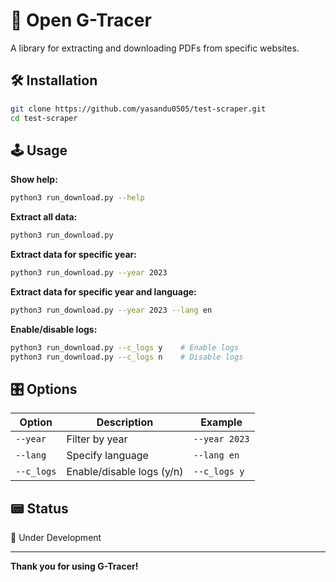 # 🥽 Open G-Tracer

A library for extracting and downloading PDFs from specific websites.

## 🛠️ Installation

```bash
git clone https://github.com/yasandu0505/test-scraper.git
cd test-scraper
```

## 🕹️ Usage

**Show help:**
```bash
python3 run_download.py --help
```

**Extract all data:**
```bash
python3 run_download.py
```

**Extract data for specific year:**
```bash
python3 run_download.py --year 2023
```

**Extract data for specific year and language:**
```bash
python3 run_download.py --year 2023 --lang en
```

**Enable/disable logs:**
```bash
python3 run_download.py --c_logs y    # Enable logs
python3 run_download.py --c_logs n    # Disable logs
```

## 🎛️ Options

| Option | Description | Example |
|--------|-------------|---------|
| `--year` | Filter by year | `--year 2023` |
| `--lang` | Specify language | `--lang en` |
| `--c_logs` | Enable/disable logs (y/n) | `--c_logs y` |

## 📟 Status

🚧 Under Development

---

**Thank you for using G-Tracer!**